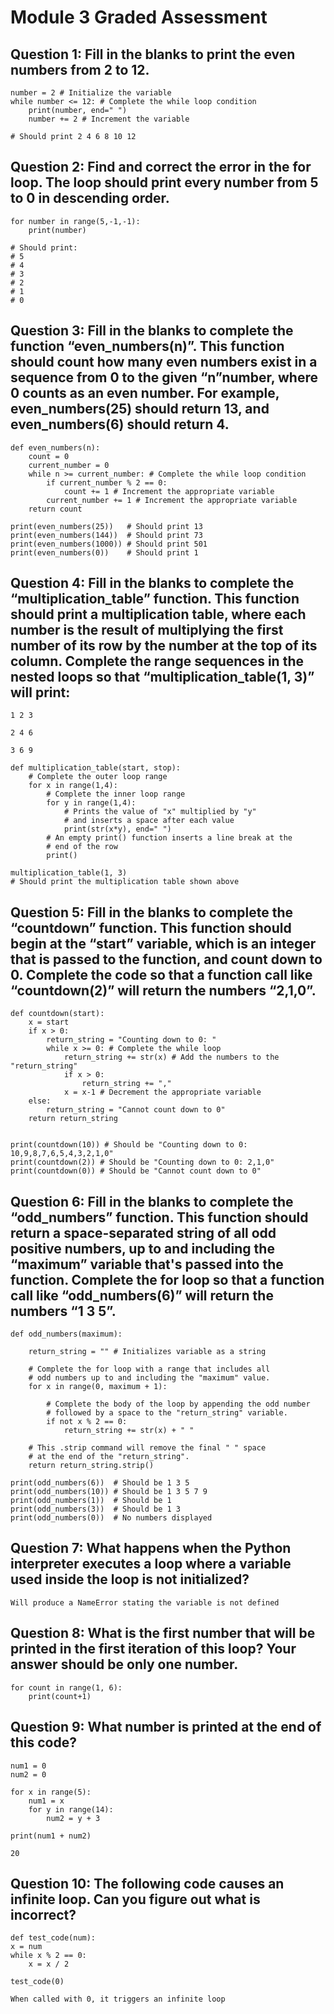 # Module 3 Graded Assessment

## Question 1: Fill in the blanks to print the even numbers from 2 to 12.

    number = 2 # Initialize the variable 
    while number <= 12: # Complete the while loop condition
        print(number, end=" ")
        number += 2 # Increment the variable

    # Should print 2 4 6 8 10 12 

## Question 2: Find and correct the error in the for loop.  The loop should print every number from 5 to 0 in descending order.

    for number in range(5,-1,-1):
        print(number)

    # Should print:
    # 5
    # 4
    # 3
    # 2
    # 1
    # 0

## Question 3: Fill in the blanks to complete the function “even_numbers(n)”. This function should count how many even numbers exist in a sequence from 0 to the given “n”number, where 0 counts as an even number.  For example, even_numbers(25) should return 13, and even_numbers(6) should return 4.

    def even_numbers(n):
        count = 0
        current_number = 0
        while n >= current_number: # Complete the while loop condition
            if current_number % 2 == 0:
                count += 1 # Increment the appropriate variable
            current_number += 1 # Increment the appropriate variable
        return count
        
    print(even_numbers(25))   # Should print 13
    print(even_numbers(144))  # Should print 73
    print(even_numbers(1000)) # Should print 501
    print(even_numbers(0))    # Should print 1

## Question 4: Fill in the blanks to complete the “multiplication_table” function. This function should print a multiplication table, where each number is the result of multiplying the first number of its row by the number at the top of its column. Complete the range sequences in the nested loops so that “multiplication_table(1, 3)” will print:

    1 2 3

    2 4 6

    3 6 9

    def multiplication_table(start, stop):
        # Complete the outer loop range
        for x in range(1,4): 
            # Complete the inner loop range
            for y in range(1,4):
                # Prints the value of "x" multiplied by "y" 
                # and inserts a space after each value
                print(str(x*y), end=" ")
            # An empty print() function inserts a line break at the 
            # end of the row 
            print()

    multiplication_table(1, 3)
    # Should print the multiplication table shown above

## Question 5: Fill in the blanks to complete the “countdown” function. This function should begin at the “start” variable, which is an integer that is passed to the function,  and count down to 0. Complete the code so that a function call like “countdown(2)” will return the numbers “2,1,0”.

    def countdown(start):
        x = start
        if x > 0:
            return_string = "Counting down to 0: "
            while x >= 0: # Complete the while loop
                return_string += str(x) # Add the numbers to the "return_string"
                if x > 0:
                    return_string += ","
                x = x-1 # Decrement the appropriate variable
        else:
            return_string = "Cannot count down to 0"
        return return_string


    print(countdown(10)) # Should be "Counting down to 0: 10,9,8,7,6,5,4,3,2,1,0"
    print(countdown(2)) # Should be "Counting down to 0: 2,1,0"
    print(countdown(0)) # Should be "Cannot count down to 0"

## Question 6: Fill in the blanks to complete the “odd_numbers” function. This function should return a space-separated string of all odd positive numbers, up to and including the “maximum” variable that's passed into the function. Complete the for loop so that a function call like “odd_numbers(6)” will return the numbers “1 3 5”.

    def odd_numbers(maximum):
        
        return_string = "" # Initializes variable as a string

        # Complete the for loop with a range that includes all 
        # odd numbers up to and including the "maximum" value.
        for x in range(0, maximum + 1): 

            # Complete the body of the loop by appending the odd number
            # followed by a space to the "return_string" variable.
            if not x % 2 == 0:
                return_string += str(x) + " "

        # This .strip command will remove the final " " space 
        # at the end of the "return_string".
        return return_string.strip()

    print(odd_numbers(6))  # Should be 1 3 5
    print(odd_numbers(10)) # Should be 1 3 5 7 9
    print(odd_numbers(1))  # Should be 1
    print(odd_numbers(3))  # Should be 1 3
    print(odd_numbers(0))  # No numbers displayed
	
## Question 7: What happens when the Python interpreter executes a loop where a variable used inside the loop is not initialized?

    Will produce a NameError stating the variable is not defined

## Question 8: What is the first number that will be printed in the first iteration of this loop? Your answer should be only one number.  

    for count in range(1, 6):
        print(count+1)

## Question 9: What number is printed at the end of this code?

    num1 = 0
    num2 = 0

    for x in range(5):
        num1 = x
        for y in range(14):
            num2 = y + 3

    print(num1 + num2)

    20

## Question 10: The following code causes an infinite loop. Can you figure out what is incorrect?

    def test_code(num):
    x = num
    while x % 2 == 0:
        x = x / 2

    test_code(0)

    When called with 0, it triggers an infinite loop